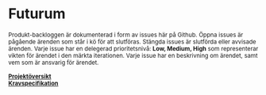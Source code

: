 # Futurum

<sub>Produkt-backloggen är dokumenterad i form av issues här på Github. Öppna issues är pågående ärenden som står i kö för att slutföras. Stängda issues är slutförda eller avvisade ärenden. Varje issue har en delegerad prioritetsnivå: **Low, Medium, High** som representerar vikten för ärendet i den märkta iterationen. Varje issue har en beskrivning om ärendet, samt vem som är ansvarig för ärendet.</sub>

<sub>[**Projektöversikt**](https://github.com/1dv611-futurum-project/futurum-project/projects/1)</sub><br>
<sub>[**Kravspecifikation**](https://github.com/1dv611-futurum-project/futurum-project/projects/2)</sub>